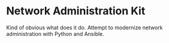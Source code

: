 # Network Administration Kit

Kind of obvious what does it do. Attempt to modernize network administration with
Python and Ansible.

